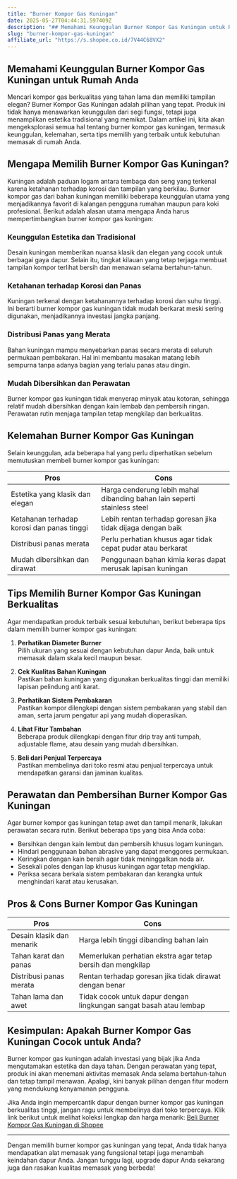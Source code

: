 ```yaml
---
title: "Burner Kompor Gas Kuningan"
date: 2025-05-27T04:44:31.597409Z
description: "## Memahami Keunggulan Burner Kompor Gas Kuningan untuk Rumah Anda..."
slug: "burner-kompor-gas-kuningan"
affiliate_url: "https://s.shopee.co.id/7V44C68VX2"
---
```

## Memahami Keunggulan Burner Kompor Gas Kuningan untuk Rumah Anda

Mencari kompor gas berkualitas yang tahan lama dan memiliki tampilan elegan? Burner Kompor Gas Kuningan adalah pilihan yang tepat. Produk ini tidak hanya menawarkan keunggulan dari segi fungsi, tetapi juga menampilkan estetika tradisional yang memikat. Dalam artikel ini, kita akan mengeksplorasi semua hal tentang burner kompor gas kuningan, termasuk keunggulan, kelemahan, serta tips memilih yang terbaik untuk kebutuhan memasak di rumah Anda.

## Mengapa Memilih Burner Kompor Gas Kuningan?

Kuningan adalah paduan logam antara tembaga dan seng yang terkenal karena ketahanan terhadap korosi dan tampilan yang berkilau. Burner kompor gas dari bahan kuningan memiliki beberapa keunggulan utama yang menjadikannya favorit di kalangan pengguna rumahan maupun para koki profesional. Berikut adalah alasan utama mengapa Anda harus mempertimbangkan burner kompor gas kuningan:

### Keunggulan Estetika dan Tradisional

Desain kuningan memberikan nuansa klasik dan elegan yang cocok untuk berbagai gaya dapur. Selain itu, tingkat kilauan yang tetap terjaga membuat tampilan kompor terlihat bersih dan menawan selama bertahun-tahun.

### Ketahanan terhadap Korosi dan Panas

Kuningan terkenal dengan ketahanannya terhadap korosi dan suhu tinggi. Ini berarti burner kompor gas kuningan tidak mudah berkarat meski sering digunakan, menjadikannya investasi jangka panjang.

### Distribusi Panas yang Merata

Bahan kuningan mampu menyebarkan panas secara merata di seluruh permukaan pembakaran. Hal ini membantu masakan matang lebih sempurna tanpa adanya bagian yang terlalu panas atau dingin.

### Mudah Dibersihkan dan Perawatan

Burner kompor gas kuningan tidak menyerap minyak atau kotoran, sehingga relatif mudah dibersihkan dengan kain lembab dan pembersih ringan. Perawatan rutin menjaga tampilan tetap mengkilap dan berkualitas.

## Kelemahan Burner Kompor Gas Kuningan

Selain keunggulan, ada beberapa hal yang perlu diperhatikan sebelum memutuskan membeli burner kompor gas kuningan:

| Pros | Cons |
|---|---|
| Estetika yang klasik dan elegan | Harga cenderung lebih mahal dibanding bahan lain seperti stainless steel |
| Ketahanan terhadap korosi dan panas tinggi | Lebih rentan terhadap goresan jika tidak dijaga dengan baik |
| Distribusi panas merata | Perlu perhatian khusus agar tidak cepat pudar atau berkarat |
| Mudah dibersihkan dan dirawat | Penggunaan bahan kimia keras dapat merusak lapisan kuningan |

## Tips Memilih Burner Kompor Gas Kuningan Berkualitas

Agar mendapatkan produk terbaik sesuai kebutuhan, berikut beberapa tips dalam memilih burner kompor gas kuningan:

1. **Perhatikan Diameter Burner**  
Pilih ukuran yang sesuai dengan kebutuhan dapur Anda, baik untuk memasak dalam skala kecil maupun besar.

2. **Cek Kualitas Bahan Kuningan**  
Pastikan bahan kuningan yang digunakan berkualitas tinggi dan memiliki lapisan pelindung anti karat.

3. **Perhatikan Sistem Pembakaran**  
Pastikan kompor dilengkapi dengan sistem pembakaran yang stabil dan aman, serta jarum pengatur api yang mudah dioperasikan.

4. **Lihat Fitur Tambahan**  
Beberapa produk dilengkapi dengan fitur drip tray anti tumpah, adjustable flame, atau desain yang mudah dibersihkan.

5. **Beli dari Penjual Terpercaya**  
Pastikan membelinya dari toko resmi atau penjual terpercaya untuk mendapatkan garansi dan jaminan kualitas.

## Perawatan dan Pembersihan Burner Kompor Gas Kuningan

Agar burner kompor gas kuningan tetap awet dan tampil menarik, lakukan perawatan secara rutin. Berikut beberapa tips yang bisa Anda coba:

- Bersihkan dengan kain lembut dan pembersih khusus logam kuningan.
- Hindari penggunaan bahan abrasive yang dapat menggores permukaan.
- Keringkan dengan kain bersih agar tidak meninggalkan noda air.
- Sesekali poles dengan lap khusus kuningan agar tetap mengkilap.
- Periksa secara berkala sistem pembakaran dan kerangka untuk menghindari karat atau kerusakan.

## Pros & Cons Burner Kompor Gas Kuningan

| Pros | Cons |
|---|---|
| Desain klasik dan menarik | Harga lebih tinggi dibanding bahan lain |
| Tahan karat dan panas | Memerlukan perhatian ekstra agar tetap bersih dan mengkilap |
| Distribusi panas merata | Rentan terhadap goresan jika tidak dirawat dengan benar |
| Tahan lama dan awet | Tidak cocok untuk dapur dengan lingkungan sangat basah atau lembap |

## Kesimpulan: Apakah Burner Kompor Gas Kuningan Cocok untuk Anda?

Burner kompor gas kuningan adalah investasi yang bijak jika Anda mengutamakan estetika dan daya tahan. Dengan perawatan yang tepat, produk ini akan menemani aktivitas memasak Anda selama bertahun-tahun dan tetap tampil menawan. Apalagi, kini banyak pilihan dengan fitur modern yang mendukung kenyamanan pengguna.

Jika Anda ingin mempercantik dapur dengan burner kompor gas kuningan berkualitas tinggi, jangan ragu untuk membelinya dari toko terpercaya. Klik link berikut untuk melihat koleksi lengkap dan harga menarik: [Beli Burner Kompor Gas Kuningan di Shopee](https://s.shopee.co.id/7V44C68VX2)

---

Dengan memilih burner kompor gas kuningan yang tepat, Anda tidak hanya mendapatkan alat memasak yang fungsional tetapi juga menambah keindahan dapur Anda. Jangan tunggu lagi, upgrade dapur Anda sekarang juga dan rasakan kualitas memasak yang berbeda!